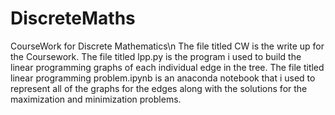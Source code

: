 # DiscreteMaths
CourseWork for Discrete Mathematics\n
The file titled CW is the write up for the Coursework. The file titled lpp.py is the program i used to build the linear programming graphs of each individual edge in the tree. The file titled linear programming problem.ipynb is an anaconda notebook that i used to represent all of the graphs for the edges along with the solutions for the maximization and minimization problems.
